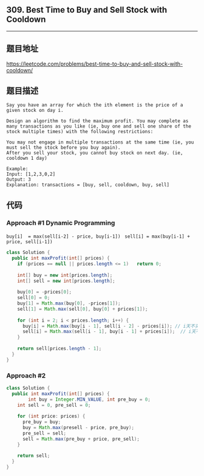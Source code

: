 ## 309. Best Time to Buy and Sell Stock with Cooldown

----
## 题目地址

https://leetcode.com/problems/best-time-to-buy-and-sell-stock-with-cooldown/

## 题目描述
```
Say you have an array for which the ith element is the price of a given stock on day i.

Design an algorithm to find the maximum profit. You may complete as many transactions as you like (ie, buy one and sell one share of the stock multiple times) with the following restrictions:

You may not engage in multiple transactions at the same time (ie, you must sell the stock before you buy again).
After you sell your stock, you cannot buy stock on next day. (ie, cooldown 1 day)

Example:
Input: [1,2,3,0,2]
Output: 3 
Explanation: transactions = [buy, sell, cooldown, buy, sell]
```

## 代码

### Approach #1 Dynamic Programming

`buy[i]  = max(sell[i-2] - price, buy[i-1]) `
`sell[i] = max(buy[i-1] + price, sell[i-1])`

```java
class Solution {
  public int maxProfit(int[] prices) {
    if (prices == null || prices.length <= 1)	return 0;
    
    int[] buy = new int[prices.length];
    int[] sell = new int[prices.length];
    
    buy[0] = -prices[0];
    sell[0] = 0;
    buy[1] = Math.max(buy[0], -prices[1]);
    sell[1] = Math.max(sell[0], buy[0] + prices[1]);
    
    for (int i = 2; i < prices.length; i++) {
      buy[i] = Math.max(buy[i - 1], sell[i - 2] - prices[i]); // i天不买 / i天买入
      sell[i] = Math.max(sell[i - 1], buy[i - 1] + prices[i]);  // i天不卖 / i天卖出
    }
    
    return sell[prices.length - 1];
  }
}
```

### Approach #2

```java
class Solution {
  public int maxProfit(int[] prices) {
		int buy = Integer.MIN_VALUE, int pre_buy = 0;
    int sell = 0, pre_sell = 0;
    
    for (int price: prices) {
      pre_buy = buy;
      buy = Math.max(presell - price, pre_buy);
      pre_sell = sell;
      sell = Math.max(pre_buy + price, pre_sell);
    }
    
    return sell;
  }
}
```















